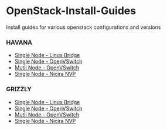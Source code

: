 OpenStack-Install-Guides
===============================

Install guides for various openstack configurations and versions 

### HAVANA
* [Single Node - Linux Bridge](https://github.com/kili/OpenStack-Install-Guide/blob/master/guides/Havana_LB_SingleNode.rst)
* [Single Node - OpenVSwitch](https://github.com/kili/OpenStack-Install-Guide/blob/master/guides/Havana_OVS_SingleNode.rst)
* [Mutli Node - OpenVSwitch](https://github.com/kili/OpenStack-Install-Guide/blob/master/guides/Havana_OVS_MultiNode.rst)
* [Single Node - Nicira NVP](https://github.com/kili/OpenStack-Install-Guide/blob/master/guides/Havana_Nicira_SingleNode.rst)

### GRIZZLY
* [Single Node - Linux Bridge](https://github.com/kili/OpenStack-Install-Guide/blob/master/guides/Grizzly_LB_SingleNode.rst)
* [Single Node - OpenVSwitch](https://github.com/kili/OpenStack-Install-Guide/blob/master/guides/Grizzly_OVS_SingleNode.rst)
* [Mutli Node - OpenVSwitch](https://github.com/kili/OpenStack-Install-Guide/blob/master/guides/Grizzly_OVS_MultiNode.rst)
* [Single Node - Nicira NVP](https://github.com/kili/OpenStack-Install-Guide/blob/master/guides/Grizzly_Nicira_SingleNode.rst)
